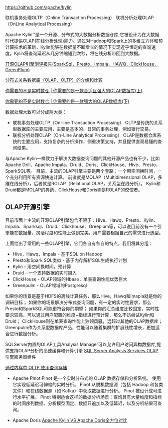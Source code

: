 https://github.com/apache/kylin

联机事务处理OLTP（Online Transaction Processing）
联机分析处理OLAP（OnLine Analytical Processing）

Apache Kylin™是一个开源、分布式的大数据分析数据仓库;它被设计为在大数据时代提供OLAP(在线分析处理)能力。通过对Hadoop和Spark上的多维立方体和预计算技术的革新，Kylin能够在数据量不断增长的情况下实现近乎恒定的查询速度。Kylin将查询延迟从几分钟缩短到次秒，将在线分析带回到大数据。


[开源OLAP引擎测评报告(SparkSql、Presto、Impala、HAWQ、ClickHouse、GreenPlum)](https://blog.csdn.net/oDaiLiDong/article/details/86570211)

[分布式关系数据库（OLAP、OLTP）的介绍和比较](https://blog.csdn.net/xuheng8600/article/details/80334971)

[你需要的不是实时数仓 | 你需要的是一款合适且强大的OLAP数据库(上)](https://www.cnblogs.com/importbigdata/p/11521403.html)

[你需要的不是实时数仓 | 你需要的是一款强大的OLAP数据库(下)](https://www.cnblogs.com/importbigdata/p/11521390.html)

数据处理大致可以分成两大类：
 - 联机事务处理OLTP（On-line Transaction Processing）
  OLTP是传统的关系型数据库的主要应用，主要是基本的、日常的事务处理，例如银行交易。
 - 联机分析处理OLAP（On-Line Analytical Processing）
 OLAP是数据仓库系统的主要应用，支持复杂的分析操作，侧重决策支持，并且提供直观易懂的查询结果。 


与Apache Kylin一样致力于解决大数据查询问题的其他开源产品也有不少，比如Apache Drill、Apache Impala、Druid、Doris、ClickHouse、Hive、Presto、SparkSQL等。
目前，主流的OLAP引擎主要是两个套路：一个用空间换时间，一个充分利用所有资源快速计算。
前者就是MOLAP（Multidimensional OLAP，多维在线分析），后者就是ROLAP（Relational OLAP，关系型在线分析）。
Kylin和Druid都是MOLAP的典范，ClickHouse和Doris则是ROLAP的佼佼者。

## OLAP开源引擎
目前市面上主流的开源OLAP引擎包含不限于：Hive、Hawq、Presto、Kylin、Impala、Sparksql、Druid、Clickhouse、Greeplum等，可以说目前没有一个引擎能在数据量，灵活程度和性能上做到完美，用户需要根据自己的需求进行选型。

上面给出了常用的一些OLAP引擎，它们各自有各自的特点，我们将其分组：

- Hive，Hawq，Impala - 基于SQL on Hadoop
- Presto和Spark SQL类似 - 基于内存解析SQL生成执行计划
- Kylin - 用空间换时间，预计算
- Druid - 一个支持数据的实时摄入
- ClickHouse - OLAP领域的Hbase，单表查询性能优势巨大
- Greenpulm - OLAP领域的Postgresql

如果你的场景是基于HDFS的离线计算任务，那么Hive，Hawq和Imapla就是你的调研目标；
如果你的场景解决分布式查询问题，有一定的实时性要求，那么Presto和SparkSQL可能更符合你的期望；
如果你的汇总维度比较固定，实时性要求较高，可以通过用户配置的维度+指标进行预计算，那么不妨尝试Kylin和Druid；
ClickHouse则在单表查询性能上独领风骚，远超过其他的OLAP数据库；
Greenpulm作为关系型数据库产品，性能可以随着集群的扩展线性增长，更加适合进行数据分析。


SQLServer内置的OLAP工具Analysis Manager可以允许用户访问异构数据库,提供支持OLAP分析的高速缓存和计算引擎
[SQL Server Analysis Services OLAP 引擎服务器组件](https://docs.microsoft.com/zh-cn/analysis-services/multidimensional-models/olap-physical/olap-engine-server-components?view=asallproducts-allversions)

[通过内存中 OLTP 使用查询存储](https://docs.microsoft.com/zh-cn/sql/relational-databases/performance/using-the-query-store-with-in-memory-oltp?view=sql-server-ver15)

- Apache Pinot
Pinot 是一个实时分布式的 OLAP 数据存储和分析系统。
使用它实现低延迟可伸缩的实时分析。
Pinot 从脱机数据源（包括 Hadoop 和各类文件）和在线数据源（如 Kafka）中获取数据进行分析。
Pinot 被设计成可进行水平扩展。
Pinot 特别适合这样的数据分析场景：查询具有大量维度和指标的时间序列数据、分析模型固定、数据只追加以及低延迟，以及分析结果可查询。

- Apache Doris
[Apache Kylin VS Apache Doris全方位对比](https://cloud.tencent.com/developer/article/1477234)